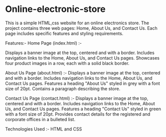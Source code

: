 # Online-electronic-store
This is a simple HTML,css website for an online electronics store. The project contains three web pages: Home, About Us, and Contact Us. Each page includes specific features and styling requirements.

Features:- 
Home Page (index.html) :-

Displays a banner image at the top, centered and with a border.
Includes navigation links to the Home, About Us, and Contact Us pages.
Showcases four product images in a row, each with a solid black border.

About Us Page (about.html) :- 
Displays a banner image at the top, centered and with a border.
Includes navigation links to the Home, About Us, and Contact Us pages.
Features a heading "About Us" styled in grey with a font size of 20pt.
Contains a paragraph describing the store.

Contact Us Page (contact.html) :- 
Displays a banner image at the top, centered and with a border.
Includes navigation links to the Home, About Us, and Contact Us pages.
Features a heading "Contact Us" styled in green with a font size of 20pt.
Provides contact details for the registered and corporate offices in a bulleted list.

Technologies Used :- 
HTML and
CSS
